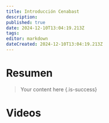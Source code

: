 ```yaml
---
title: Introducción Cenabast
description: 
published: true
date: 2024-12-10T13:04:19.213Z
tags: 
editor: markdown
dateCreated: 2024-12-10T13:04:19.213Z
---
```


# Resumen
> Your content here
{.is-success}


# Videos 